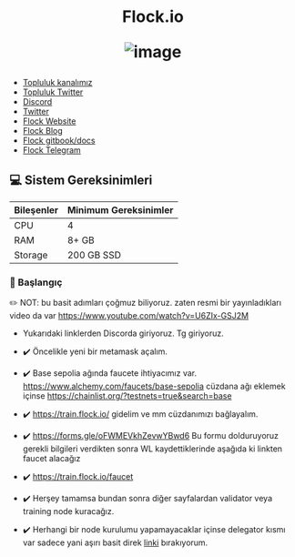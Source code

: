


<h1 align="center"> Flock.io

![image](https://github.com/user-attachments/assets/ce79ba5a-9c79-41d3-9f71-1124609ba9f8)



</h1>


 * [Topluluk kanalımız](https://t.me/corenodechat)<br>
 * [Topluluk Twitter](https://twitter.com/corenodeHQ)<br>
 * [Discord](https://discord.gg/XBGP8Ccgpm)<br>
 * [Twitter](https://twitter.com/flock_io)<br>
 * [Flock Website](https://www.flock.io/)<br>
 * [Flock Blog](https://www.flock.io/blog)<br>
 * [Flock gitbook/docs](https://docs.flock.io/)<br>
 * [Flock Telegram](https://t.me/flock_io_community)<br>



## 💻 Sistem Gereksinimleri
| Bileşenler | Minimum Gereksinimler | 
| ------------ | ------------ |
| CPU |	4|
| RAM	| 8+ GB |
| Storage	| 200 GB SSD |

### 👷 Başlangıç

✏️ NOT: bu basit adımları çoğmuz biliyoruz. zaten resmi bir yayınladıkları video da var https://www.youtube.com/watch?v=U6ZIx-GSJ2M

- Yukarıdaki linklerden Discorda giriyoruz. Tg giriyoruz.

- ✔️ Öncelikle yeni bir metamask açalım.
- ✔️ Base sepolia ağında faucete ihtiyacımız var. https://www.alchemy.com/faucets/base-sepolia cüzdana ağı eklemek içinse https://chainlist.org/?testnets=true&search=base
- ✔️ https://train.flock.io/  gidelim ve mm cüzdanımızı bağlayalım.
- ✔️ https://forms.gle/oFWMEVkhZevwYBwd6 Bu formu dolduruyoruz gerekli bilgileri verdikten sonra WL kaydettiklerinde aşağıda ki linkten faucet alacağız
- ✔️ https://train.flock.io/faucet
- ✔️ Herşey tamamsa bundan sonra diğer sayfalardan validator veya training node kuracağız.
- ✔️ Herhangi bir node kurulumu yapamayacaklar içinse delegator kısmı var sadece yani aşırı basit direk [linki](https://docs.flock.io/flock-products/ai-arena/quickstart/delegator-guide) bırakıyorum.

















